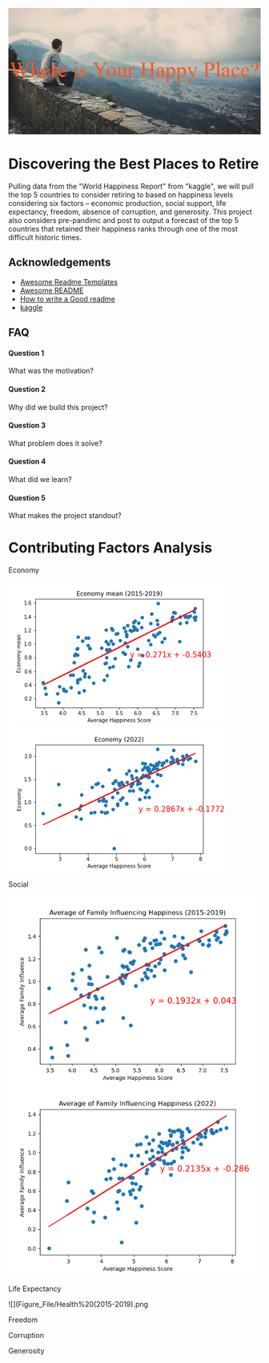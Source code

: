 
   ![](Images/Project%20Banner.png)


# Discovering the Best Places to Retire

Pulling data from the "World Happiness Report" from "kaggle", we will pull the top 5 countries to consider retiring to based on happiness levels considering six factors – economic production, social support, life expectancy, freedom, absence of corruption, and generosity. This project also considers pre-pandimc and post to output a forecast of the top 5 countries that retained their happiness ranks through one of the most difficult historic times.


## Acknowledgements

 - [Awesome Readme Templates](https://awesomeopensource.com/project/elangosundar/awesome-README-templates)
 - [Awesome README](https://github.com/matiassingers/awesome-readme)
 - [How to write a Good readme](https://bulldogjob.com/news/449-how-to-write-a-good-readme-for-your-github-project)
 - [kaggle](https://www.kaggle.com/datasets/unsdsn/world-happiness?resource=download (for 2015-2019 data years))


## FAQ

#### Question 1

What was the motivation?

#### Question 2

Why did we build this project?

#### Question 3

What problem does it solve?

#### Question 4

What did we learn?

#### Question 5

What makes the project standout?



# Contributing Factors Analysis

Economy


![](Figure_File/Economy1.png)                                  ![](Figure_File/Economy2.png)



Social


![](Figure_File/Family_2015-19.png)                            ![](Figure_File/Family_2022.png)



Life Expectancy

![](Figure_File/Health%20(2015-2019).png 


Freedom

Corruption

Generosity










